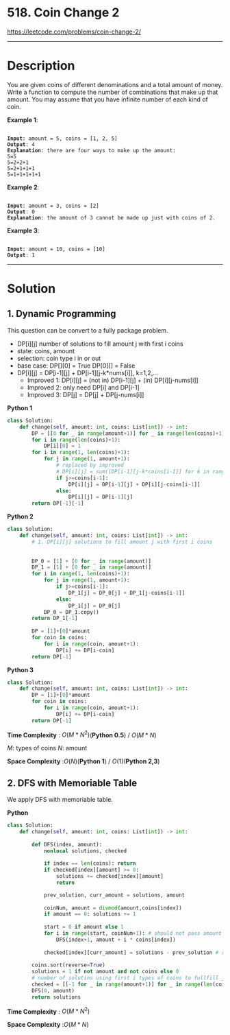 # 518. Coin Change 2

https://leetcode.com/problems/coin-change-2/

---

# Description

You are given coins of different denominations and a total amount of money. Write a function to compute the number of combinations that make up that amount. You may assume that you have infinite number of each kind of coin.

**Example 1**:

<pre><code>
<b>Input</b>: amount = 5, coins = [1, 2, 5]
<b>Output</b>: 4
<b>Explanation</b>: there are four ways to make up the amount:
5=5
5=2+2+1
5=2+1+1+1
5=1+1+1+1+1
</code></pre>

**Example 2**:

<pre><code>
<b>Input</b>: amount = 3, coins = [2]
<b>Output</b>: 0
<b>Explanation</b>: the amount of 3 cannot be made up just with coins of 2.
</code></pre>

**Example 3**:

<pre><code>
<b>Input</b>: amount = 10, coins = [10] 
<b>Output</b>: 1
</code></pre>

---

# Solution

## 1. Dynamic Programming

This question can be convert to a fully package problem. 

- DP[i][j] number of solutions to fill amount j with first i coins
- state: coins, amount
- selection: coin type i in or out
- base case: DP[][0] = True DP[0][] = False
- DP[i][j] = DP[i-1][j] + DP[i-1][j-k*nums[i]], k=1,2,...
    - Improved 1: DP[i][j] = (not in) DP[i-1][j] + (in) DP[i][j-nums[i]] 
    - Improved 2: only need DP[i] and DP[i-1]
    - Improved 3: DP[j] = DP[j] + DP[j-nums[i]]

**Python 1**
```python
class Solution:
    def change(self, amount: int, coins: List[int]) -> int:
        DP = [[0 for _ in range(amount+1)] for _ in range(len(coins)+1)]
        for i in range(len(coins)+1):
            DP[i][0] = 1
        for i in range(1, len(coins)+1):
            for j in range(1, amount+1):
                # replaced by improved
                # DP[i][j] = sum([DP[i-1][j-k*coins[i-1]] for k in range(j//coins[i-1]+1)])
                if j>=coins[i-1]:
                    DP[i][j] = DP[i-1][j] + DP[i][j-coins[i-1]]
                else:
                    DP[i][j] = DP[i-1][j]
        return DP[-1][-1]
```

**Python 2**
```python
class Solution:
    def change(self, amount: int, coins: List[int]) -> int:
        # 1. DP[i][j] solutions to fill amount j with first i coins
        
        
        DP_0 = [1] + [0 for _ in range(amount)]
        DP_1 = [1] + [0 for _ in range(amount)]
        for i in range(1, len(coins)+1):
            for j in range(1, amount+1):
                if j>=coins[i-1]:
                    DP_1[j] = DP_0[j] + DP_1[j-coins[i-1]]
                else:
                    DP_1[j] = DP_0[j]
            DP_0 = DP_1.copy()
        return DP_1[-1]
        
        DP = [1]+[0]*amount
        for coin in coins:
            for i in range(coin, amount+1):
                DP[i] += DP[i-coin]
        return DP[-1]
```

**Python 3**
```python
class Solution:
    def change(self, amount: int, coins: List[int]) -> int:
        DP = [1]+[0]*amount
        for coin in coins:
            for i in range(coin, amount+1):
                DP[i] += DP[i-coin]
        return DP[-1]
```

**Time Complexity** : $O(M*N^2)$(**Python 0.5**) / $O(M*N)$

$M$: types of coins
$N$: amount

**Space Complexity** :$O(N)$(**Python 1**) / $O(1)$(**Python 2,3**)

## 2. DFS with Memoriable Table

We apply DFS with memoriable table.

**Python**
```python
class Solution:
    def change(self, amount: int, coins: List[int]) -> int:
        
        def DFS(index, amount):
            nonlocal solutions, checked
            
            if index == len(coins): return 
            if checked[index][amount] >= 0: 
                solutions += checked[index][amount]
                return

            prev_solution, curr_amount = solutions, amount
            
            coinNum, amount = divmod(amount,coins[index])
            if amount == 0: solutions += 1
            
            start = 0 if amount else 1
            for i in range(start, coinNum+1): # should not pass amount = 0
                DFS(index+1, amount + i * coins[index])
            
            checked[index][curr_amount] = solutions - prev_solution # record the types of solutions when meet (index, amount)
            
        coins.sort(reverse=True)
        solutions = 1 if not amount and not coins else 0
        # number of solutins using first i types of coins to fullfill j amount
        checked = [[-1 for _ in range(amount+1)] for _ in range(len(coins))] 
        DFS(0, amount)
        return solutions
```

**Time Complexity** : $O(M*N^2)$

**Space Complexity** :$O(M*N)$